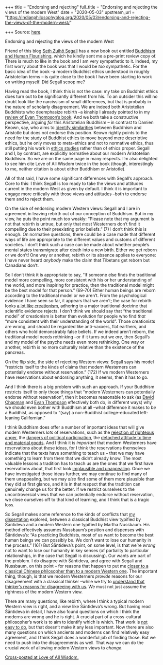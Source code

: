 +++
title = "Endorsing and rejecting"
full_title = "Endorsing and rejecting the views of the modern West"
date = "2020-05-03"
upstream_url = "https://indianphilosophyblog.org/2020/05/03/endorsing-and-rejecting-the-views-of-the-modern-west/"

+++
Source: [here](https://indianphilosophyblog.org/2020/05/03/endorsing-and-rejecting-the-views-of-the-modern-west/).

Endorsing and rejecting the views of the modern West

Friend of this blog [Seth Zuihō
Segall](https://www.existentialbuddhist.com/author/sethsegall/) has a
new book out entitled [Buddhism and Human
Flourishing](https://www.palgrave.com/gp/book/9783030370268), which he
kindly sent me a pre-print review copy of. There is much to like in the
book and I am very sympathetic to it. Indeed, my first worry about the
book was that I would be *too* sympathetic. For the basic idea of the
book –a modern Buddhist ethics understood in roughly Aristotelian terms
– is quite close to the book I have been starting to work on writing
myself. Did Segall scoop me?

Having read the book, I think this is not the case: my take on Buddhist
ethics does turn out to be significantly different from his. To an
outsider this will no doubt look like the narcissism of small
differences, but that is probably in the nature of scholarly
disagreement. We are indeed both Aristotelian Buddhists who deemphasize
rebirth –a kinship I already pointed to in my [review of Evan
Thompson’s
book](http://loveofallwisdom.com/blog/2020/04/why-is-evan-thompson-not-a-buddhist-2/).
And we both take a constructive perspective, arguing *for* this
Aristotelian Buddhism – in contrast to Damien Keown, say, who aims to
[identify
similarities](http://loveofallwisdom.com/blog/2020/01/aristotelian-vs-buddhist-eudaimonia/)
between Buddhism and Aristotle but does not endorse this position. Keown
rightly points to the need for the study of Buddhist ethics to move
beyond mere descriptive ethics, but he only moves to meta-ethics and not
to normative ethics, thus still putting his work in [ethics
studies](http://loveofallwisdom.com/blog/2010/04/ethics-vs-ethics-studies/)
rather than of ethics proper. Segall and I, by contrast, are explicitly
normative about our modern Aristotelian Buddhism. So we are on the same
page in many respects. I’m also delighted to see him cite Love of All
Wisdom twice in the book (though, interestingly to me, neither citation
is about either Buddhism or Aristotle).

All of that said, I have some significant differences with Segall’s
approach. Core to this: I think Segall is too ready to take the views
and attitudes current in the modern West as given by default. I think it
is important to engage more critically with those views and attitudes
–both to endorse them and to reject them.

On the side of endorsing modern Western views: Segall and I are in
agreement in leaving rebirth out of our conception of Buddhism. But in
my view, he puts the point much too weakly: “Please note that my
argument is not that rebirth is untrue, but only that most Westerners
don’t find it compelling due to their preexisting prior beliefs.” (7) I
don’t think this is enough. On normative questions, there could be a
case made that different ways of life are appropriate to the different
values and customs of different societies. I don’t think such a case can
be made about whether people’s mental states transmigrate after death
into a new birth. Either we get reborn or we don’t! One way or another,
rebirth or its absence applies to everyone: I have never heard *anybody*
make the claim that Tibetans get reborn but Canadians don’t.

So I don’t think it is appropriate to say, “If someone else finds the
traditional model more compelling, more consistent with his or her
understanding of the world, and more inspiring for practice, then the
traditional model might be the best model for that person.” (69-70)
Either human beings are reborn according to the traditional model or we
aren’t. From the psychological evidence I have seen so far, it appears
that we aren’t; the case for rebirth looks [a lot like
creationism](http://loveofallwisdom.com/blog/2017/09/in-defence-of-buddhism-without-rebirth/),
adhering to a major traditional doctrine that scientific evidence
rejects. I don’t think we should say that “the traditional model” of
creationism is better than evolution for people who find *that* “more
consistent with their understanding of the world”. Those creationists
are wrong, and should be regarded like anti-vaxxers, flat earthers, and
others who hold demonstrably false beliefs. If we indeed aren’t reborn,
the traditional model needs rethinking –or if it turns out we *are*,
then Segall’s and my model of the psyche needs even more rethinking. One
way or another, rebirth is no more culturally relative than the
existence of the pancreas.

On the flip side, the side of rejecting Western views: Segall says his
model “restricts itself to the kinds of claims that modern Westerners
can potentially endorse without reservation.” (172) If we modern
Westerners have reservations about endorsing anything, it seems, then it
has to go.

And I think there is a big problem with such an approach. If your
Buddhism restricts itself to only those things that “modern Westerners
can potentially endorse without reservation”, then it becomes reasonable
to ask (as [David
Chapman](http://loveofallwisdom.com/blog/2016/09/does-it-matter-what-we-call-buddhist/)
and [Evan
Thompson](http://loveofallwisdom.com/blog/2020/04/why-is-evan-thompson-not-a-buddhist-2/)
effectively both do, in different ways) why we should even bother with
Buddhism at all –what difference it makes to *be* a Buddhist, as
opposed to “(say) a non-Buddhist college-educated left-leaning
Californian.”

I think Buddhism does offer a number of important ideas that will give
modern Westerners *lots* of reservations, such as the [rejection of
righteous
anger](http://loveofallwisdom.com/blog/2015/10/the-rejection-of-righteous-anger/),
the [dangers of political
participation](http://loveofallwisdom.com/blog/2017/10/the-political-path-vs-the-buddhist-path/),
the [detached attitude to time and material
goods](http://loveofallwisdom.com/blog/2018/08/the-psychological-case-for-disengaged-buddhism/).
And I think it is *important* that modern Westerners have reservations
about these ideas, for I think the reservations themselves indicate that
the texts have something to teach us – that we may have something to
learn from them that we didn’t already know. The most valuable lessons a
tradition has to teach us are the ones that we first have reservations
about, that first look [implausible and
unappealing](http://loveofallwisdom.com/blog/2013/06/the-appeal-of-the-unappealing/).
Once we have investigated those ideas further, we may continue to find
many of them unappealing, but we may *also* find some of them more
plausible than they did at first glance, and it is in that respect that
the tradition can genuinely change us for the better. If we restrict
ourselves to the uncontroversial views that we can potentially endorse
without reservation, we close ourselves off to that kind of learning,
and I think that is a tragic loss.

So Segall makes some reference to the kinds of conflicts that [my
dissertation](http://loveofallwisdom.com/other-writings/) explored,
between a classical Buddhist view typified by Śāntideva and a modern
Western one typified by Martha Nussbaum. His method effectively assumes
Nussbaum’s position and dispenses with Śāntideva’s: “As practicing
Buddhists, most of us want to become the best human beings we can
possibly be. We don’t want to lose our humanity in the process.” (161)
But Śāntideva’s point, on some level, is that we’re *wrong* not to want
to lose our humanity in key senses (of partiality to particular
relationships, in the case that Segall is discussing). Our wants are
part of the problem. I do disagree with Śāntideva, and agree with Segall
and Nussbaum, on this point – for reasons that happen to put me [closer
to a classical Chinese philosopher than to a modern Western
one](http://loveofallwisdom.com/blog/2015/01/of-drowning-children-near-and-far-ii/).
The important thing, though, is that we modern Westerners *provide*
reasons for our disagreement with a classical thinker –while we try to
[understand that thinker’s reasons for disagreeing with
us](http://loveofallwisdom.com/blog/2010/09/looking-for-coherent-authorship/).
We must not just assume the rightness of the modern Western view.

There are many questions, like rebirth, where I think a typical modern
Western view is right, and a view like Śāntideva’s wrong. But having
read Śāntideva in detail, I have also found questions on which I think
the moderns are wrong and he is right. A crucial part of a
cross-cultural philosopher’s work is to aim to identify which is which.
That work is [not easy to
do](http://loveofallwisdom.com/blog/2018/09/how-can-traditions-be-commensurable/),
but that doesn’t make it any less important. Now there are also many
questions on which ancients and moderns can find relatively easy
agreement, and I think Segall does a wonderful job of finding those. But
we need to push into the disagreements as well. That way we can do the
crucial work of allowing modern Western views to *change*.

[Cross-posted at Love of All
Wisdom.](http://loveofallwisdom.com/blog/2020/05/endorsing-and-rejecting-the-views-of-the-modern-west/)
